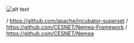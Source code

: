 ![alt text](https://github.com/gre0071/coliot/blob/master/coliot_logo.png)


/ https://github.com/apache/incubator-superset
/ https://github.com/CESNET/Nemea-Framework
/ https://github.com/CESNET/Nemea

